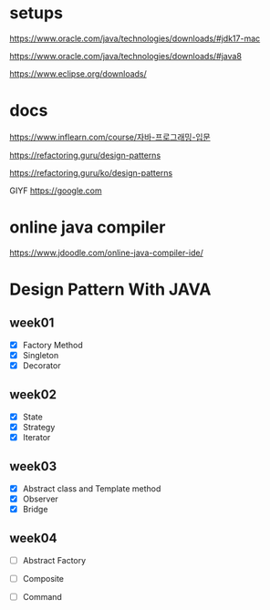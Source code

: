 
# setups

https://www.oracle.com/java/technologies/downloads/#jdk17-mac

https://www.oracle.com/java/technologies/downloads/#java8

https://www.eclipse.org/downloads/


# docs
https://www.inflearn.com/course/자바-프로그래밍-입문

https://refactoring.guru/design-patterns

https://refactoring.guru/ko/design-patterns

GIYF https://google.com


# online java compiler

https://www.jdoodle.com/online-java-compiler-ide/


# Design Pattern With JAVA

## week01

- [x] Factory Method
- [x] Singleton
- [x] Decorator

## week02

- [x] State
- [x] Strategy
- [x] Iterator

## week03

- [x] Abstract class and Template method
- [x] Observer
- [x] Bridge

## week04

- [ ] Abstract Factory
- [ ] Composite
- [ ] Command

